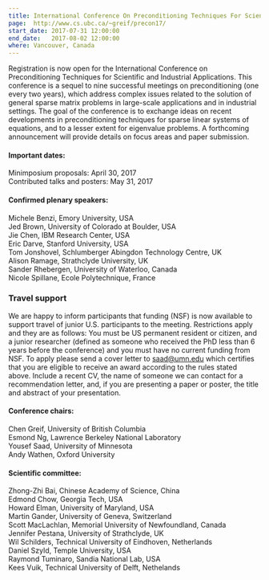 ```yaml
---
title: International Conference On Preconditioning Techniques For Scientific And Industrial Applications (Preconditioning 2017)
page:  http://www.cs.ubc.ca/~greif/precon17/
start_date: 2017-07-31 12:00:00
end_date:   2017-08-02 12:00:00
where: Vancouver, Canada
---
```


Registration is now open for the International Conference on 
Preconditioning Techniques for Scientific and Industrial Applications. 
This conference is a sequel to nine successful meetings on
preconditioning (one every two years), which address complex issues
related to the solution of general sparse matrix problems in
large-scale applications and in industrial settings. The goal of the
conference is to exchange ideas on recent developments in
preconditioning techniques for sparse linear systems of equations, and
to a lesser extent for eigenvalue problems. A forthcoming announcement
will provide details on focus areas and paper submission.




#### Important dates:  
Minimposium proposals: April 30, 2017  
Contributed talks and posters: May 31, 2017   

#### Confirmed plenary speakers:  
Michele Benzi, Emory University, USA  
Jed Brown, University of Colorado at Boulder, USA  
Jie Chen, IBM Research Center, USA  
Eric Darve, Stanford University, USA  
Tom Jonshovel, Schlumberger Abingdon Technology Centre, UK  
Alison Ramage, Strathclyde University, UK  
Sander Rhebergen, University of Waterloo, Canada  
Nicole Spillane, Ecole Polytechnique, France  

### Travel support
We are happy to  inform participants that  funding (NSF) is now  available 
to support  travel   of  junior   U.S.   participants  to   the  meeting.
Restrictions apply and  they are as follows: You must  be US permanent
resident  or citizen, and a  junior researcher (defined as someone who
received the PhD less than 6 years before the conference) and you must
have no current funding from NSF.  To apply please send a cover letter
to <saad@umn.edu>  which certifies that  you are eligible to  receive an
award according to  the rules stated above.  Include a  recent CV, the
name of  someone we can contact  for a recommendation letter,  and, if
you are presenting  a paper or poster, the title  and abstract of your
presentation.

#### Conference chairs:
Chen Greif, University of British Columbia  
Esmond Ng, Lawrence Berkeley National Laboratory  
Yousef Saad, University of Minnesota  
Andy Wathen, Oxford University

#### Scientific committee:  
Zhong-Zhi Bai, Chinese Academy of Science, China  
Edmond Chow, Georgia Tech, USA  
Howard Elman, University of Maryland, USA  
Martin Gander, University of Geneva, Switzerland  
Scott MacLachlan, Memorial University of Newfoundland, Canada  
Jennifer Pestana, University of Strathclyde, UK  
Wil Schilders, Technical University of Eindhoven, Netherlands  
Daniel Szyld, Temple University, USA  
Raymond Tuminaro, Sandia National Lab, USA  
Kees Vuik, Technical University of Delft, Nethelands  
